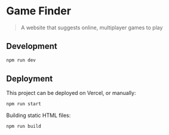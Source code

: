 # Game Finder

> A website that suggests online, multiplayer games to play

## Development

```bash
npm run dev
```

## Deployment

This project can be deployed on Vercel, or manually:

```bash
npm run start
```

Building static HTML files:
```bash
npm run build
```
